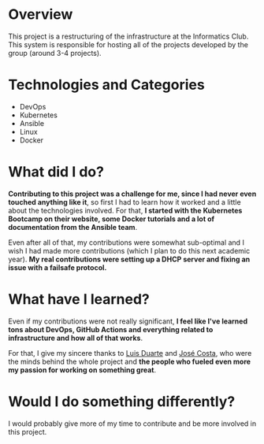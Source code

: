 # Overview

This project is a restructuring of the infrastructure at the Informatics Club. This system is responsible for hosting all of the projects developed by the group (around 3-4 projects).

# Technologies and Categories

- DevOps
- Kubernetes
- Ansible
- Linux
- Docker

# What did I do?

**Contributing to this project was a challenge for me, since I had never even touched anything like it**, so first I had to learn how it worked and a little about the technologies involved. For that, **I started with the Kubernetes Bootcamp on their website, some Docker tutorials and a lot of documentation from the Ansible team**.

Even after all of that, my contributions were somewhat sub-optimal and I wish I had made more contributions (which I plan to do this next academic year). **My real contributions were setting up a DHCP server and fixing an issue with a failsafe protocol.**

# What have I learned?

Even if my contributions were not really significant, **I feel like I've learned tons about DevOps, GitHub Actions and everything related to infrastructure and how all of that works**.

For that, I give my sincere thanks to [Luis Duarte](https://github.com/LuisDuarte1/) and [José Costa](https://github.com/Sirze01), who were the minds behind the whole project and **the people who fueled even more my passion for working on something great**.

# Would I do something differently?

I would probably give more of my time to contribute and be more involved in this project.